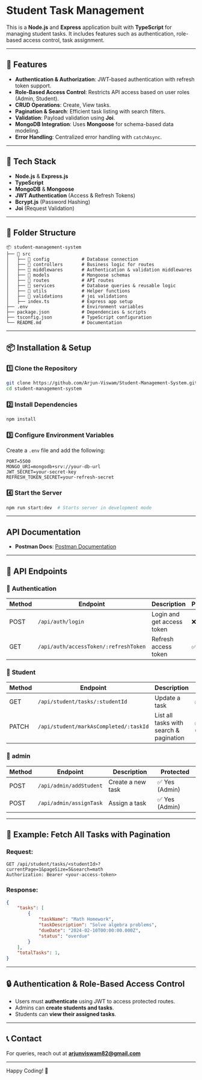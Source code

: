 # Student Task Management

This is a **Node.js** and **Express** application built with **TypeScript** for managing student tasks. It includes features such as authentication, role-based access control, task assignment.

---

## 🚀 Features

- **Authentication & Authorization**: JWT-based authentication with refresh token support.
- **Role-Based Access Control**: Restricts API access based on user roles (Admin, Student).
- **CRUD Operations**: Create, View tasks.
- **Pagination & Search**: Efficient task listing with search filters.
- **Validation**: Payload validation using **Joi**.
- **MongoDB Integration**: Uses **Mongoose** for schema-based data modeling.
- **Error Handling**: Centralized error handling with `catchAsync`.

---

## 📌 Tech Stack

- **Node.js** & **Express.js**
- **TypeScript**
- **MongoDB** & **Mongoose**
- **JWT Authentication** (Access & Refresh Tokens)
- **Bcrypt.js** (Password Hashing)
- **Joi** (Request Validation)

---

## 📂 Folder Structure

```
📦 student-management-system
├── 📁 src
│   ├── 📁 config            # Database connection
│   ├── 📁 controllers       # Business logic for routes
│   ├── 📁 middlewares       # Authentication & validation middlewares
│   ├── 📁 models            # Mongoose schemas
│   ├── 📁 routes            # API routes
│   ├── 📁 services          # Database queries & reusable logic
│   ├── 📁 utils             # Helper functions
│   ├── 📁 validations       # joi validations
│   ├── index.ts            # Express app setup
├── .env                    # Environment variables
├── package.json            # Dependencies & scripts
├── tsconfig.json           # TypeScript configuration
└── README.md               # Documentation
```

---

## 📦 Installation & Setup

### 1️⃣ Clone the Repository
```sh
git clone https://github.com/Arjun-Viswam/Student-Management-System.git
cd student-management-system
```

### 2️⃣ Install Dependencies
```sh
npm install
```

### 3️⃣ Configure Environment Variables
Create a `.env` file and add the following:
```env
PORT=5500
MONGO_URI=mongodb+srv://your-db-url
JWT_SECRET=your-secret-key
REFRESH_TOKEN_SECRET=your-refresh-secret
```

### 4️⃣ Start the Server
```sh
npm run start:dev  # Starts server in development mode
```

---

## **API Documentation**

- **Postman Docs**: [Postman Documentation](https://documenter.getpostman.com/view/17603650/2sAYX6pgvK)

---

## 📌 API Endpoints

### 🔹 **Authentication**
| Method | Endpoint                              |       Description          | Protected  |
|--------|---------------------------------------|----------------------------|------------|
| POST   | `/api/auth/login`                     | Login and get access token | ❌ No      |
| GET    | `/api/auth/accessToken/:refreshToken` | Refresh access token       | ✅ Yes     |

### 🔹 **Student**
| Method | Endpoint                               | Description                             | Protected              |
|--------|----------------------------------------|-----------------------------------------|------------------------|
| GET    | `/api/student/tasks/:studentId`        | Update a task                           | ✅ Yes (Admin)         |
| PATCH  | `/api/student/markAsCompleted/:taskId` | List all tasks with search & pagination | ✅ Yes (Student/Admin) |


### 🔹 **admin**
| Method | Endpoint                     | Description         | Protected      |
|--------|------------------------------|---------------------|----------------|
| POST   | `/api/admin/addStudent`      | Create a new task   | ✅ Yes (Admin) |
| POST   | `/api/admin/assignTask`      | Assign a task       | ✅ Yes (Admin) |


---

## 🚀 Example: Fetch All Tasks with Pagination
### Request:
```http
GET /api/student/tasks/<studentId>?currentPage=1&pageSize=5&search=math
Authorization: Bearer <your-access-token>
```

### Response:
```json
{
    "tasks": [
        {
            "taskName": "Math Homework",
            "taskDescription": "Solve algebra problems",
            "dueDate": "2024-02-10T00:00:00.000Z",
            "status": "overdue"
        }
    ],
    "totalTasks": 1,
}
```

---

## 🔒 Authentication & Role-Based Access Control
- Users must **authenticate** using JWT to access protected routes.
- Admins can **create students and tasks**.
- Students can **view their assigned tasks**.

---

## 📞 Contact
For queries, reach out at **arjunviswam82@gmail.com**

---

Happy Coding! 🚀

